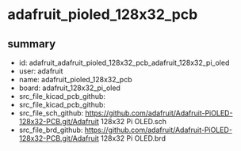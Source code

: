 # adafruit_pioled_128x32_pcb
 
## summary 
* id: adafruit_adafruit_pioled_128x32_pcb_adafruit_128x32_pi_oled
* user: adafruit
* name: adafruit_pioled_128x32_pcb
* board: adafruit_128x32_pi_oled
* src_file_kicad_pcb_github: 
* src_file_kicad_pcb_github: 
* src_file_sch_github: https://github.com/adafruit/Adafruit-PiOLED-128x32-PCB.git/Adafruit 128x32 Pi OLED.sch
* src_file_brd_github: https://github.com/adafruit/Adafruit-PiOLED-128x32-PCB.git/Adafruit 128x32 Pi OLED.brd




